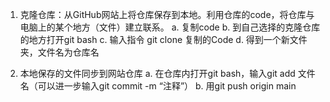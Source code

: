 1. 克隆仓库：从GitHub网站上将仓库保存到本地。利用仓库的code，将仓库与电脑上的某个地方（文件）建立联系。
  a. 复制code
  b. 到自己选择的克隆仓库的地方打开git bash
  c. 输入指令 git clone 复制的Code
  d. 得到一个新文件夹，文件名为仓库名

2. 本地保存的文件同步到网站仓库
   a. 在仓库内打开git bash，输入git add 文件名（可以进一步输入git commit -m “注释”）
   b. 用git push origin main
  
